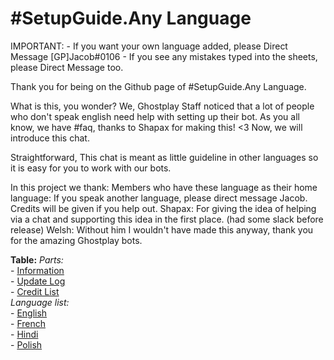 # #SetupGuide.Any Language

IMPORTANT:
	- If you want your own language added, please Direct Message [GP]Jacob#0106
	- If you see any mistakes typed into the sheets, please Direct Message too.

Thank you for being on the Github page of #SetupGuide.Any Language.

What is this, you wonder?
We, Ghostplay Staff noticed that a lot of people who don't speak english need help with setting up their bot.
As you all know, we have #faq, thanks to Shapax for making this! <3
Now, we will introduce this chat. 

Straightforward, 
This chat is meant as little guideline in other languages so it is easy for you to work with our bots.


In this project we thank:
Members who have these language as their home language:
	If you speak another language, please direct message Jacob. Credits will be given if you help out.
Shapax:
	For giving the idea of helping via a chat and supporting this idea in the first place. (had some slack before release)
Welsh:
	Without him I wouldn't have made this anyway, thank you for the amazing Ghostplay bots.


**Table:** 
	*Parts:* \
	- [Information](https://github.com/Jacob-Ghostplay/Ghostplay-Setupguide-AnyLanguage/blob/master/README.md) \
	- [Update Log](https://github.com/Jacob-Ghostplay/Ghostplay-Setupguide-AnyLanguage/blob/master/Credit%20List)\
	- [Credit List](https://github.com/Jacob-Ghostplay/Ghostplay-Setupguide-AnyLanguage/blob/master/README.md) \
	*Language list:* \
	- [English](https://github.com/Jacob-Ghostplay/Ghostplay-Setupguide-AnyLanguage/blob/master/Languages/English) \
	- [French](https://github.com/Jacob-Ghostplay/Ghostplay-Setupguide-AnyLanguage/blob/master/Languages/French) \
	- [Hindi](https://github.com/Jacob-Ghostplay/Ghostplay-Setupguide-AnyLanguage/blob/master/Languages/Hindi) \
	- [Polish](https://github.com/Jacob-Ghostplay/Ghostplay-Setupguide-AnyLanguage/blob/master/Languages/Polish) 
